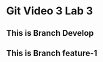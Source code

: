 # Git Video 3 Lab 3  
## This is Branch Develop
## This is Branch feature-1

<!-- this is comment -->